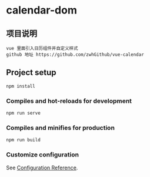 # calendar-dom
## 项目说明
```
vue 里面引入日历组件并自定义样式
github 地址 https://github.com/zwhGithub/vue-calendar
```

## Project setup
```
npm install
```

### Compiles and hot-reloads for development
```
npm run serve
```

### Compiles and minifies for production
```
npm run build
```

### Customize configuration
See [Configuration Reference](https://cli.vuejs.org/config/).
